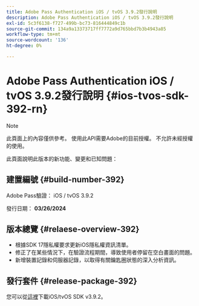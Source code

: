 ```yaml
---
title: Adobe Pass Authentication iOS / tvOS 3.9.2發行說明
description: Adobe Pass Authentication iOS / tvOS 3.9.2發行說明
exl-id: 5c3f6138-f727-499b-bc73-816444849c1b
source-git-commit: 134a9a13373717ff7772a9d765bbd7b3b4943a85
workflow-type: tm+mt
source-wordcount: '136'
ht-degree: 0%

---
```


# Adobe Pass Authentication iOS / tvOS 3.9.2發行說明 {#ios-tvos-sdk-392-rn}

>[!NOTE]
>
>此頁面上的內容僅供參考。 使用此API需要Adobe的目前授權。 不允許未經授權的使用。

此頁面說明此版本的新功能、變更和已知問題：

## 建置編號 {#build-number-392}

Adobe Pass驗證： iOS / tvOS 3.9.2

發行日期： **03/26/2024**

## 版本總覽 {#relaese-overview-392}

* 根據SDK 17隱私權要求更新iOS隱私權資訊清單。
* 修正了在某些情況下，在驗證流程期間，導致使用者停留在空白畫面的問題。
* 新增裝置記錄和伺服器記錄，以取得有關鑰匙圈狀態的深入分析資訊。

## 發行套件 {#release-package-392}

您可以從[這裡](https://tve.zendesk.com/hc/en-us/articles/204963209-iOS-tvOS-Native-AccessEnabler-Library)下載iOS/tvOS SDK v3.9.2。

